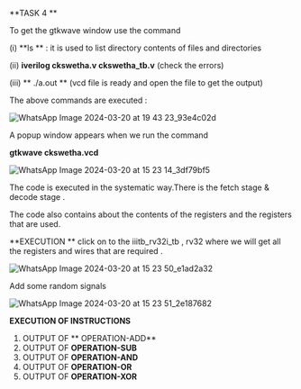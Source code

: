 **TASK 4 **

To get the gtkwave window use the command</p>
(i) **ls ** : it is used to list directory contents of files and directories</p>
(ii) **iverilog ckswetha.v ckswetha_tb.v** (check the errors)</p>
(iii) ** ./a.out ** (vcd file is ready and open the file to get the output)</p>
The above commands are executed :</p>

![WhatsApp Image 2024-03-20 at 19 43 23_93e4c02d](https://github.com/16swetha/ckswetha/assets/160165692/15131453-87e6-448a-b947-2c580d506142)

A popup window appears when we run the command </p>
**gtkwave ckswetha.vcd**

![WhatsApp Image 2024-03-20 at 15 23 14_3df79bf5](https://github.com/16swetha/ckswetha/assets/160165692/71a6ef42-ff3e-408e-859c-34e05450da90)

The code is executed in the systematic way.There is the fetch stage & decode stage .</p>
The code also contains about the contents of the registers and the registers that are used.</p>

**EXECUTION ** 
click on to the iiitb_rv32i_tb , rv32 where we will get all the registers and wires that are required .</p>

![WhatsApp Image 2024-03-20 at 15 23 50_e1ad2a32](https://github.com/16swetha/ckswetha/assets/160165692/81455562-15f2-4855-ac7e-779171b32f64)

 Add some random signals
   
![WhatsApp Image 2024-03-20 at 15 23 51_2e187682](https://github.com/16swetha/ckswetha/assets/160165692/23ba5262-a02f-4389-9d57-eed545578962)

**EXECUTION OF INSTRUCTIONS**
1. OUTPUT OF ** OPERATION-ADD**
2. OUTPUT OF **OPERATION-SUB**
3. OUTPUT OF **OPERATION-AND**
4. OUTPUT OF **OPERATION-OR**
5. OUTPUT OF **OPERATION-XOR**



